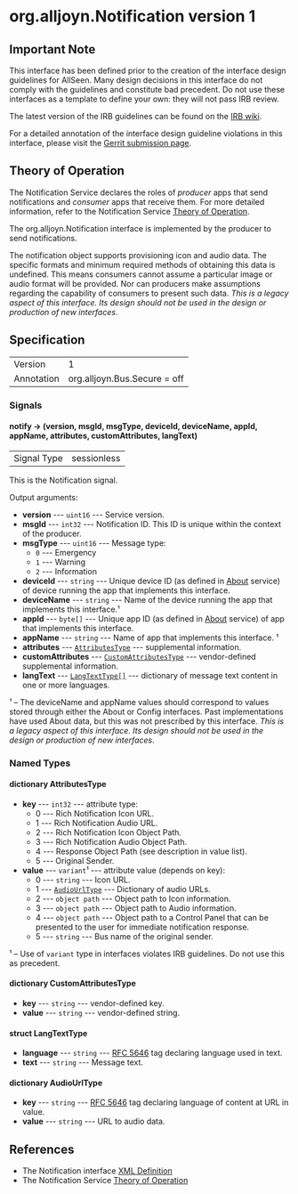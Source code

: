 # org.alljoyn.Notification version 1

## Important Note

This interface has been defined prior to the creation of the interface design
guidelines for AllSeen. Many design decisions in this interface do not comply
with the guidelines and constitute bad precedent. Do not use these interfaces as
a template to define your own: they will not pass IRB review.

The latest version of the IRB guidelines can be found on the
[IRB wiki][irb_wiki].

For a detailed annotation of the interface design guideline violations in this
interface, please visit the [Gerrit submission page][gerrit_change].

## Theory of Operation

The Notification Service declares the roles of _producer_ apps that send
notifications and _consumer_ apps that receive them. For more detailed
information, refer to the Notification Service [Theory of Operation][too].

The org.alljoyn.Notification interface is implemented by the producer to send
notifications.

The notification object supports provisioning icon and audio data. The specific
formats and minimum required methods of obtaining this data is undefined. This
means consumers cannot assume a particular image or audio format will be
provided. Nor can producers make assumptions regarding the capability of
consumers to present such data.  _This is a legacy aspect of this interface. Its
design should not be used in the design or production of new interfaces_.

## Specification

|            |                              |
|:-----------|:-----------------------------|
| Version    | 1                            |
| Annotation | org.alljoyn.Bus.Secure = off |

### Signals

#### notify -> (version, msgId, msgType, deviceId, deviceName, appId, appName, attributes, customAttributes, langText)

|             |             |
|:------------|:------------|
| Signal Type | sessionless |

This is the Notification signal.

Output arguments:

  * **version** --- `uint16` --- Service version.
  * **msgId** --- `int32` --- Notification ID. This ID is unique within the
    context of the producer.
  * **msgType** --- `uint16` --- Message type:
      * `0` --- Emergency
      * `1` --- Warning
      * `2` --- Information
  * **deviceId** --- `string` --- Unique device ID (as defined in [About][about]
      service) of device running the app that implements this interface.
  * **deviceName** --- `string` --- Name of the device running the app that
    implements this interface.&sup1;
  * **appId** --- `byte[]` --- Unique app ID (as defined in [About][about]
      service) of app that implements this interface.
  * **appName** --- `string` --- Name of app that implements this interface.
    &sup1;
  * **attributes** --- [`AttributesType`][attr_type] --- supplemental
    information.
  * **customAttributes** --- [`CustomAttributesType`][custom_type] ---
    vendor-defined supplemental information.
  * **langText** --- [`LangTextType[]`][text_type] --- dictionary of message
    text content in one or more languages.

&sup1; &ndash; The deviceName and appName values should correspond to values
stored through either the About or Config interfaces. Past implementations have
used About data, but this was not prescribed by this interface. _This is a
legacy aspect of this interface. Its design should not be used in the design or
production of new interfaces_.

### Named Types

#### dictionary AttributesType

  * **key** --- `int32` --- attribute type:
      * 0 --- Rich Notification Icon URL.
      * 1 --- Rich Notification Audio URL.
      * 2 --- Rich Notification Icon Object Path.
      * 3 --- Rich Notification Audio Object Path.
      * 4 --- Response Object Path (see description in value list).
      * 5 --- Original Sender.
  * **value** --- `variant`&sup1; --- attribute value (depends on key):
      * 0 --- `string` --- Icon URL.
      * 1 --- [`AudioUrlType`][audio_type] --- Dictionary of audio URLs.
      * 2 --- `object path` --- Object path to Icon information.
      * 3 --- `object path` --- Object path to Audio information.
      * 4 --- `object path` --- Object path to a Control Panel that can be
        presented to the user for immediate notification response.
      * 5 --- `string` --- Bus name of the original sender.

&sup1; &ndash; Use of `variant` type in interfaces violates IRB guidelines. Do
not use this as precedent.

#### dictionary CustomAttributesType

  * **key** --- `string` --- vendor-defined key.
  * **value** --- `string` --- vendor-defined string.

#### struct LangTextType

  * **language** --- `string` --- [RFC 5646][rfc_5646] tag declaring language
    used in text.
  * **text** --- `string` --- Message text.

#### dictionary AudioUrlType

  * **key** --- `string` --- [RFC 5646][rfc_5646] tag declaring language of
    content at URL in value.
  * **value** --- `string` --- URL to audio data.

## References

  * The Notification interface [XML Definition](Notification-v1.xml)
  * The Notification Service [Theory of Operation][too]

[attr_type]: #dictionary-attributestype
[custom_type]: #dictionary-customattributestype
[text_type]: #struct-langtexttype
[audio_type]: #dictionary-audiourltype
[too]: ../org.alljoyn.Notification/theory-of-operation
[about]: About-v1
[gerrit_change]: https://git.allseenalliance.org/gerrit/6353
[irb_wiki]: https://wiki.allseenalliance.org/interfacereviewboard
[rfc_5646]: https://tools.ietf.org/html/rfc5646
